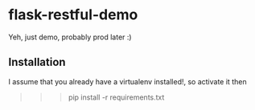 flask-restful-demo
==================

Yeh, just demo, probably prod later :)

Installation
------------

I assume that you already have a virtualenv installed!, so activate it then

>>> pip install -r requirements.txt


